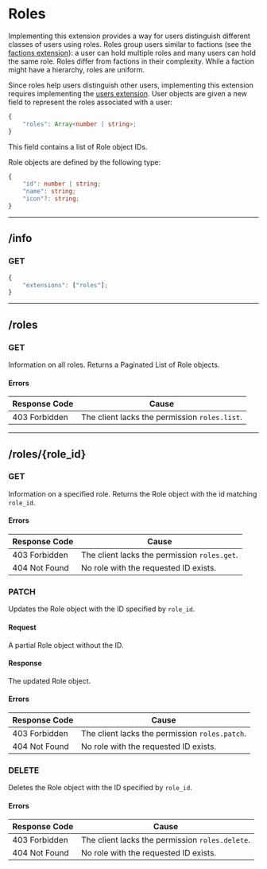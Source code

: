Roles
=====
Implementing this extension provides a way for users distinguish different classes of users using roles.
Roles group users similar to factions (see the [factions extension](./factions.md)): a user can hold multiple roles and many users can hold the same role.
Roles differ from factions in their complexity.
While a faction might have a hierarchy, roles are uniform.

Since roles help users distinguish other users, implementing this extension requires implementing the [users extension](./users.md).
User objects are given a new field to represent the roles associated with a user:
```typescript
{
	"roles": Array<number | string>;
}
```
This field contains a list of Role object IDs.

Role objects are defined by the following type:
```typescript
{
	"id": number | string;
	"name": string;
	"icon"?: string;
}
```

--------------------------------------------------------------------------------

## /info
### GET
```typescript
{
	"extensions": ["roles"];
}
```

--------------------------------------------------------------------------------

## /roles
### GET
Information on all roles.
Returns a Paginated List of Role objects.
#### Errors
| Response Code | Cause                                         |
|---------------|-----------------------------------------------|
| 403 Forbidden | The client lacks the permission `roles.list`. |

--------------------------------------------------------------------------------

## /roles/{role_id}
### GET
Information on a specified role.
Returns the Role object with the id matching `role_id`.
#### Errors
| Response Code | Cause                                        |
|---------------|----------------------------------------------|
| 403 Forbidden | The client lacks the permission `roles.get`. |
| 404 Not Found | No role with the requested ID exists.        |

### PATCH
Updates the Role object with the ID specified by `role_id`.
#### Request
A partial Role object without the ID.
#### Response
The updated Role object.
#### Errors
| Response Code | Cause                                          |
|---------------|------------------------------------------------|
| 403 Forbidden | The client lacks the permission `roles.patch`. |
| 404 Not Found | No role with the requested ID exists.          |

### DELETE
Deletes the Role object with the ID specified by `role_id`.
#### Errors
| Response Code | Cause                                           |
|---------------|-------------------------------------------------|
| 403 Forbidden | The client lacks the permission `roles.delete`. |
| 404 Not Found | No role with the requested ID exists.           |